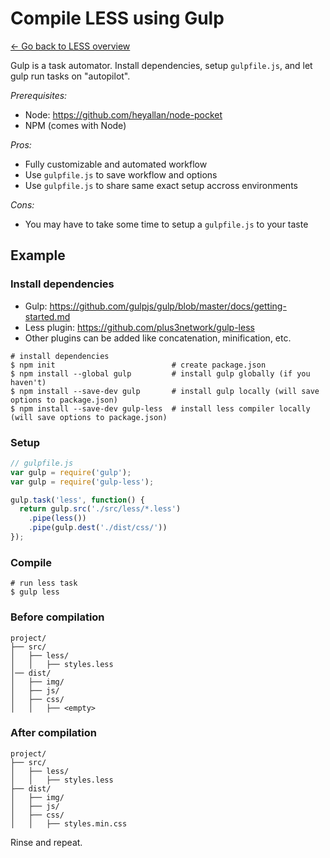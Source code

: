 # Compile LESS using Gulp

[← Go back to LESS overview](https://github.com/heyallan/less-pocket)

Gulp is a task automator. Install dependencies, setup `gulpfile.js`, and let gulp run tasks on "autopilot".

*Prerequisites:*
- Node: https://github.com/heyallan/node-pocket
- NPM (comes with Node)

*Pros:*
- Fully customizable and automated workflow
- Use `gulpfile.js` to save workflow and options
- Use `gulpfile.js` to share same exact setup accross environments

*Cons:*
- You may have to take some time to setup a `gulpfile.js` to your taste

## Example

### Install dependencies

- Gulp: https://github.com/gulpjs/gulp/blob/master/docs/getting-started.md
- Less plugin: https://github.com/plus3network/gulp-less
- Other plugins can be added like concatenation, minification, etc.

```shell
# install dependencies
$ npm init                          # create package.json
$ npm install --global gulp         # install gulp globally (if you haven't)
$ npm install --save-dev gulp       # install gulp locally (will save options to package.json)
$ npm install --save-dev gulp-less  # install less compiler locally (will save options to package.json)
```

### Setup
```javascript
// gulpfile.js
var gulp = require('gulp');
var gulp = require('gulp-less');

gulp.task('less', function() {
  return gulp.src('./src/less/*.less')
    .pipe(less())
    .pipe(gulp.dest('./dist/css/'))
});
```

### Compile
```shell
# run less task
$ gulp less
```

### Before compilation

```
project/
├── src/
│   ├── less/
│   │   ├── styles.less
│── dist/
│   ├── img/
│   ├── js/
│   ├── css/
│   │   ├── <empty>
```

### After compilation
```
project/
├── src/
│   ├── less/
│   │   ├── styles.less
├── dist/
│   ├── img/
│   ├── js/
│   ├── css/
│   │   ├── styles.min.css
```
Rinse and repeat.
